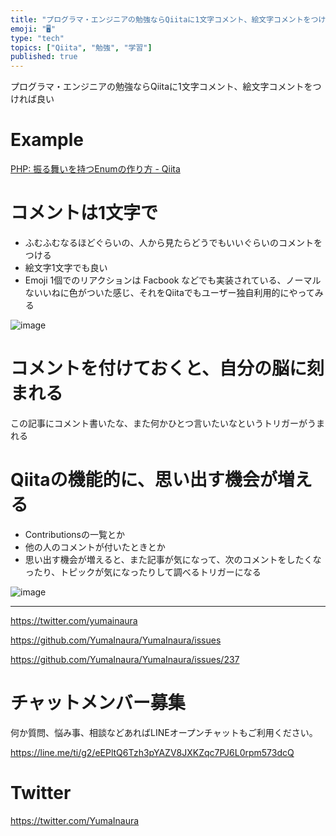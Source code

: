 ```yaml
---
title: "プログラマ・エンジニアの勉強ならQiitaに1文字コメント、絵文字コメントをつければ良い"
emoji: "🖥"
type: "tech"
topics: ["Qiita", "勉強", "学習"]
published: true
---
```


プログラマ・エンジニアの勉強ならQiitaに1文字コメント、絵文字コメントをつければ良い

# Example

[PHP: 振る舞いを持つEnumの作り方 - Qiita](https://qiita.com/suin/items/17ee61d7e75b422a7ec3#comment-1d1464a7964c244c4755)

# コメントは1文字で

- ふむふむなるほどぐらいの、人から見たらどうでもいいぐらいのコメントをつける
- 絵文字1文字でも良い
- Emoji 1個でのリアクションは Facbook などでも実装されている、ノーマルないいねに色がついた感じ、それをQiitaでもユーザー独自利用的にやってみる

![image](https://user-images.githubusercontent.com/13635059/50712937-a469cc00-10b6-11e9-8901-45ea9b6a8b85.png)

# コメントを付けておくと、自分の脳に刻まれる

この記事にコメント書いたな、また何かひとつ言いたいなというトリガーがうまれる

# Qiitaの機能的に、思い出す機会が増える

- Contributionsの一覧とか
- 他の人のコメントが付いたときとか
- 思い出す機会が増えると、また記事が気になって、次のコメントをしたくなったり、トピックが気になったりして調べるトリガーになる

![image](https://user-images.githubusercontent.com/13635059/50713138-425d9680-10b7-11e9-80f2-5045bfafa598.png)

---

https://twitter.com/yumainaura

https://github.com/YumaInaura/YumaInaura/issues



https://github.com/YumaInaura/YumaInaura/issues/237








<!-- Update From Qiita API -->

# チャットメンバー募集


何か質問、悩み事、相談などあればLINEオープンチャットもご利用ください。

https://line.me/ti/g2/eEPltQ6Tzh3pYAZV8JXKZqc7PJ6L0rpm573dcQ





# Twitter


https://twitter.com/YumaInaura


<!-- Update From Qiita API -->


